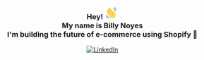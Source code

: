 <div align="center">
  <h3>Hey! <img src="https://github.com/BillyNoyes/BillyNoyes/blob/master/wave-hello.gif?raw=true" width="30px"><br />My name is Billy Noyes <br />I'm building the future of e-commerce using Shopify 🚀</h3>
  
  [![LinkedIn](https://img.shields.io/badge/LinkedIn-%230077B5.svg?logo=linkedin&logoColor=white)](https://linkedin.com/in/billynoyes)
</div>
